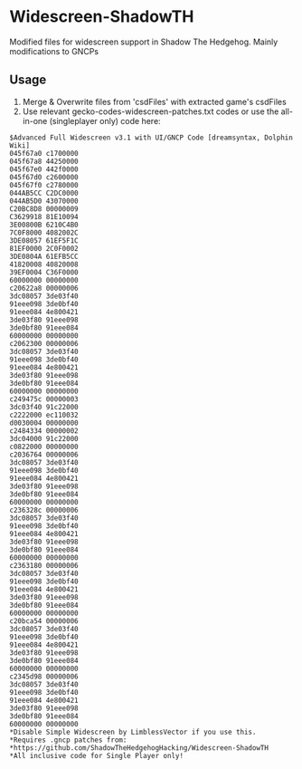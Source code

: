 # Widescreen-ShadowTH
Modified files for widescreen support in Shadow The Hedgehog. Mainly modifications to GNCPs

## Usage
1. Merge & Overwrite files from 'csdFiles' with extracted game's csdFiles
2. Use relevant gecko-codes-widescreen-patches.txt codes or use the all-in-one (singleplayer only) code here:

```
$Advanced Full Widescreen v3.1 with UI/GNCP Code [dreamsyntax, Dolphin Wiki]
045f67a0 c1700000
045f67a8 44250000
045f67e0 442f0000
045f67d0 c2600000
045f67f0 c2780000
044AB5CC C2DC0000
044AB5D0 43070000
C20BC8D8 00000009
C3629918 81E10094
3E00800B 6210C4B0
7C0F8000 4082002C
3DE08057 61EF5F1C
81EF0000 2C0F0002
3DE0804A 61EFB5CC
41820008 40820008
39EF0004 C36F0000
60000000 00000000
c20622a8 00000006
3dc08057 3de03f40
91eee098 3de0bf40
91eee084 4e800421
3de03f80 91eee098
3de0bf80 91eee084
60000000 00000000
c2062300 00000006
3dc08057 3de03f40
91eee098 3de0bf40
91eee084 4e800421
3de03f80 91eee098
3de0bf80 91eee084
60000000 00000000
c249475c 00000003
3dc03f40 91c22000
c2222000 ec110032
d0030004 00000000
c2484334 00000002
3dc04000 91c22000
c0822000 00000000
c2036764 00000006
3dc08057 3de03f40
91eee098 3de0bf40
91eee084 4e800421
3de03f80 91eee098
3de0bf80 91eee084
60000000 00000000
c236328c 00000006
3dc08057 3de03f40
91eee098 3de0bf40
91eee084 4e800421
3de03f80 91eee098
3de0bf80 91eee084
60000000 00000000
c2363180 00000006
3dc08057 3de03f40
91eee098 3de0bf40
91eee084 4e800421
3de03f80 91eee098
3de0bf80 91eee084
60000000 00000000
c20bca54 00000006
3dc08057 3de03f40
91eee098 3de0bf40
91eee084 4e800421
3de03f80 91eee098
3de0bf80 91eee084
60000000 00000000
c2345d98 00000006
3dc08057 3de03f40
91eee098 3de0bf40
91eee084 4e800421
3de03f80 91eee098
3de0bf80 91eee084
60000000 00000000
*Disable Simple Widescreen by LimblessVector if you use this.
*Requires .gncp patches from:
*https://github.com/ShadowTheHedgehogHacking/Widescreen-ShadowTH
*All inclusive code for Single Player only!
```